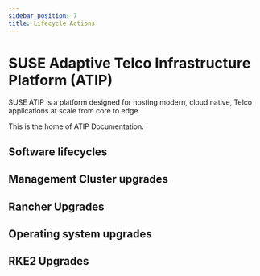 ```yaml
---
sidebar_position: 7
title: Lifecycle Actions
---
```


# SUSE Adaptive Telco Infrastructure Platform (ATIP)

SUSE ATIP is a platform designed for hosting modern, cloud native, Telco applications at scale from core to edge. 

This is the home of ATIP Documentation.

##  Software lifecycles
##  Management Cluster upgrades
##  Rancher Upgrades
##  Operating system upgrades
##  RKE2 Upgrades



